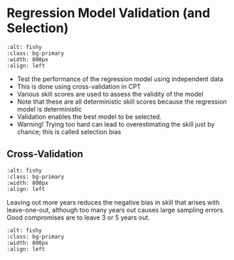 # Regression Model Validation (and Selection)

```{image} img/validationSelection.png
:alt: fishy
:class: bg-primary
:width: 800px
:align: left
```


- Test the performance of the regression model using independent data
- This is done using cross-validation in CPT
- Various skill scores are used to assess the validity of the model 
- Note that these are all deterministic skill scores because the regression model is deterministic
- Validation enables the best model to be selected.
- Warning! Trying too hard can lead to overestimating the skill just by chance; this is called selection bias

## Cross-Validation

```{image} img/leave1outXV.png
:alt: fishy
:class: bg-primary
:width: 800px
:align: left
```

Leaving out more years reduces the negative bias in skill that arises with leave-one-out, although too many years out causes large sampling errors. Good compromises are to leave 3 or 5 years out. 

```{image} img/leave5outXV.png
:alt: fishy
:class: bg-primary
:width: 800px
:align: left
```



